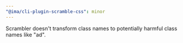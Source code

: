 ```yaml
---
"@ima/cli-plugin-scramble-css": minor
---
```


Scrambler doesn't transform class names to potentially harmful class names like "ad".

